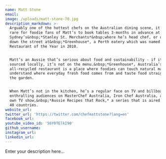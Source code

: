 ```yaml
---
name: Matt Stone
email:
image: /uploads/matt-stone-70.jpg
description_markdown: >-
  Arguably one of the hottest chefs on the Australian dining scene, it’s not
  rare for foodie fans of Matt’s to book tables 3-months in advance at
  Sydney’s&nbsp;*Stanley St. Merchants*&nbsp;where he’s head chef, or queue 100m
  down the street at&nbsp;*Greenhouse*, a Perth eatery which was named
  Restaurant of the Year in 2010.


  Matt’s an Aussie that’s serious about food and sustainability - if it can’t be
  sourced locally, it’s not on the menu.&nbsp;*Greenhouse*, Australia’s first
  all-recycled restaurant is a place where foodies can touch natural materials,
  understand where everyday fresh food comes from and taste food straight from
  the garden.


  When Matt’s not in the kitchen, he’s a regular face on TV and billboards,
  enthralling audiences on MasterChef Australia, Iron Chef Australia, and on his
  own TV show,&nbsp;*Aussie Recipes that Rock,* a series that is aired in over
  40 countries.
website_url:
twitter_url: 'https://twitter.com/chefmattstone?lang=en'
facebook_url:
youtube_video_id: '56Y0TElkI90'
github_username:
instagram_url:
linkedin_url:
---
```


Enter your description here...
